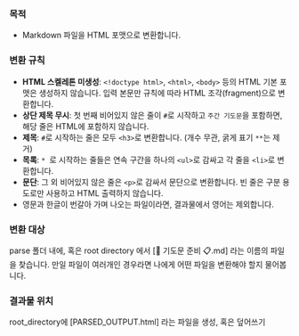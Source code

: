 ### 목적
- Markdown 파일을 HTML 포맷으로 변환합니다.

### 변환 규칙
- **HTML 스켈레톤 미생성**: `<!doctype html>`, `<html>`, `<body>` 등의 HTML 기본 포맷은 생성하지 않습니다. 입력 본문만 규칙에 따라 HTML 조각(fragment)으로 변환합니다.
- **상단 제목 무시**: 첫 번째 비어있지 않은 줄이 `#`로 시작하고 `주간 기도문`을 포함하면, 해당 줄은 HTML에 포함하지 않습니다.
- **제목**: `#`로 시작하는 줄은 모두 `<h3>`로 변환합니다. (개수 무관, 굵게 표기 `**`는 제거)
- **목록**: `* `로 시작하는 줄들은 연속 구간을 하나의 `<ul>`로 감싸고 각 줄을 `<li>`로 변환합니다.
- **문단**: 그 외 비어있지 않은 줄은 `<p>`로 감싸서 문단으로 변환합니다. 빈 줄은 구분 용도로만 사용하고 HTML 출력하지 않습니다.
- 영문과 한글이 번갈아 가며 나오는 파일이라면, 결과물에서 영어는 제외합니다.

### 변환 대상
parse 폴더 내에, 혹은 root directory 에서 [🙏 기도문 준비 📋.md] 라는 이름의 파일을 찾습니다.
만일 파일이 여러개인 경우라면 나에게 어떤 파일을 변환해야 할지 물어봅니다.

### 결과물 위치
root_directory에 [PARSED_OUTPUT.html] 라는 파일을 생성, 혹은 덮어쓰기
